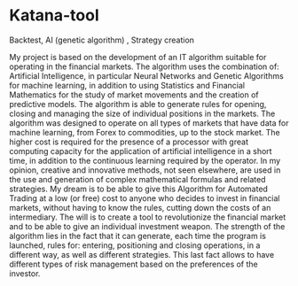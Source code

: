 # Katana-tool
Backtest, AI (genetic algorithm) , Strategy creation

My project is based on the development of an IT algorithm suitable for operating in the financial markets.
The algorithm uses the combination of: Artificial Intelligence,
in particular Neural Networks and Genetic Algorithms for machine learning,
in addition to using Statistics and Financial Mathematics for the study of market movements 
and the creation of predictive models. The algorithm is able to generate rules for opening,
closing and managing the size of individual positions in the markets. 
The algorithm was designed to operate on all types of markets that have data for machine learning,
from Forex to commodities, up to the stock market. The higher cost is required for 
the presence of a processor with great computing capacity for the application of artificial intelligence in a short time, 
in addition to the continuous learning required by the operator. In my opinion, creative and innovative methods,
not seen elsewhere, are used in the use and generation of complex mathematical formulas and related strategies.
My dream is to be able to give this Algorithm for Automated Trading at a low (or free) cost to anyone who decides
to invest in financial markets, without having to know the rules, cutting down the costs of an intermediary. 
The will is to create a tool to revolutionize the financial market and to be able to give an individual investment weapon.
The strength of the algorithm lies in the fact that it can generate, each time the program is launched, 
rules for: entering, positioning and closing operations, in a different way, as well as different strategies. 
This last fact allows to have different types of risk management based on the preferences of the investor.

